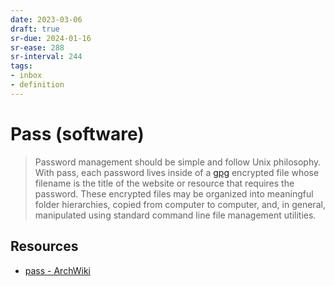 ```yaml
---
date: 2023-03-06
draft: true
sr-due: 2024-01-16
sr-ease: 288
sr-interval: 244
tags:
- inbox
- definition
---
```


# Pass (software)

> Password management should be simple and follow Unix philosophy. With pass,
> each password lives inside of a [gpg](./gnu%20privacy%20guard.md) encrypted file whose
> filename is the title of the website or resource that requires the password.
> These encrypted files may be organized into meaningful folder hierarchies,
> copied from computer to computer, and, in general, manipulated using standard
> command line file management utilities.

## Resources


- [pass - ArchWiki](https://wiki.archlinux.org/title/Pass)